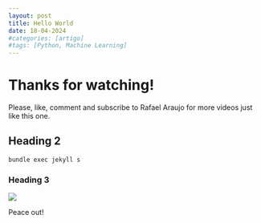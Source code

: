 ```yaml
---
layout: post
title: Hello World
date: 18-04-2024
#categories: [artigo]
#tags: [Python, Machine Learning]
---
```


# Thanks for watching!

Please, like, comment and subscribe to Rafael Araujo for more videos just like this one.

## Heading 2

```console
bundle exec jekyll s
```

### Heading 3

<img src = "https://pbs.twimg.com/media/GfH972PWkAAG1Dn?format=jpg&name=medium">

Peace out!